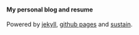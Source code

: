 #### My personal blog and resume

Powered by [jekyll](http://jekyllrb.com/), [github pages](https://pages.github.com/) and [sustain](https://github.com/biomadeira/sustain).

